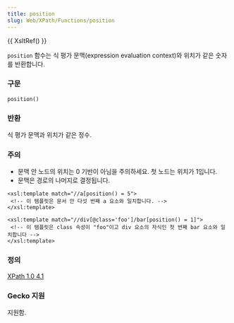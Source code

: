 ```yaml
---
title: position
slug: Web/XPath/Functions/position
---
```


{{ XsltRef() }}

`position` 함수는 식 평가 문맥(expression evaluation context)와 위치가 같은 숫자를 반환합니다.

### 구문

```
position()
```

### 반환

식 평가 문맥과 위치가 같은 정수.

### 주의

- 문맥 안 노드의 위치는 0 기반이 아님을 주의하세요. 첫 노드는 위치가 1입니다.
- 문맥은 경로의 나머지로 결정됩니다.

```
<xsl:template match="//a[position() = 5">
 <!-- 이 템플릿은 문서 안 다섯 번째 a 요소와 일치합니다. -->
</xsl:template>
```

```
<xsl:template match="//div[@class='foo']/bar[position() = 1]">
 <!-- 이 템플릿은 class 속성이 "foo"이고 div 요소의 자식인 첫 번째 bar 요소와 일치합니다 -->
</xsl:template>
```

### 정의

[XPath 1.0 4.1](http://www.w3.org/TR/xpath#function-position)

### Gecko 지원

지원함.
